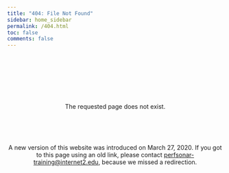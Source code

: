 ```yaml
---
title: "404: File Not Found"
sidebar: home_sidebar
permalink: /404.html
toc: false
comments: false
---
```


<br/><br/><br/>
<p align="center">
  <span class="fa-stack fa-3x">
        <i class="fa fa-circle fa-stack-2x text-primary"></i>
        <i class="fa fa-bomb fa-stack-1x fa-inverse"></i>
  </span>

</p>
<br/><br/>
<p align="center">The requested page does not exist.</p>

<br/><br/><br/>

<p align="center">A new version of this website was introduced on
March 27, 2020.  If you got to this page using an old link, please
contact <a
href="mailto:perfsonar-training@internet2.edu?subject=Website-404">perfsonar-training@internet2.edu</a>,
because we missed a redirection.</p>

